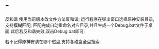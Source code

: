 # -
反和谐
使用当前版本改文件方法反和谐;
运行程序在弹出窗口选择原神安装目录,支持模糊匹配;
匹配完成自动重命名对应目录,并且生成一个Debug.bat文件于桌面.此后若反和谐失效,双击Debug.bat即可;


若不记得原神安装在哪个磁盘,支持各磁盘全盘搜索.
